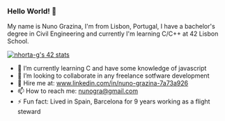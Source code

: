 ### Hello World! 👋

My name is Nuno Grazina, I'm from Lisbon, Portugal, I have a bachelor's degree in Civil Engineering and currently I'm learning C/C++ at 42 Lisbon School.

<a href="https://github.com/JaeSeoKim/badge42"><img src="https://badge42.vercel.app/api/v2/cl81fny6g00110gmewzxwqh7c/stats?cursusId=21&coalitionId=111" alt="nhorta-g's 42 stats" /></a>

- 🌱 I’m currently learning C and have some knowledge of javascript
- 👯 I’m looking to collaborate in any freelance sotfware development
- :handshake:	Hire me at: www.linkedin.com/in/nuno-grazina-7a73a926
- 📫 How to reach me: nunogra@gmail.com
- ⚡ Fun fact: Lived in Spain, Barcelona for 9 years working as a flight steward
